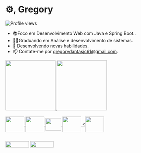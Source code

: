 <h1 align="left"> ⚙️, Gregory</h1>
<p align="left"> <img src="https://komarev.com/ghpvc/?username=gregdantas&color=red" alt="Profile views" /> </p>


- 📚Foco em Desenvolvimento Web com Java e Spring Boot..
- 👨‍🎓Graduando em Análise e desenvolvimento de sistemas.
- 🧠 Desenvolvendo novas habilidades.
- 📫 Contate-me por gregorydantasjc61@gmail.com.



<div>
  
          
  <a href="https://github.com/Gregory-Dantas">
    
  <img height="160em" src="https://github-readme-stats.vercel.app/api?username=Gregory-Dantas&show_icons=true&theme=aura&include_all_commits=true&count_private=true"/>
  <img height="160em" src="https://github-readme-stats.vercel.app/api/top-langs/?username=Gregory-Dantas&layout=compact&langs_count=7&theme=aura"/>
</div>
<div style="display: inline_block"><br>
 <img align="center"  height="50" width="60"img src="https://cdn.jsdelivr.net/gh/devicons/devicon/icons/java/java-original.svg" /> 
 <img align="center"  height="50" width="60" img src="https://cdn.jsdelivr.net/gh/devicons/devicon/icons/mysql/mysql-original.svg" />
 <img align="center"  height="40" width="50"img src="https://cdn.jsdelivr.net/gh/devicons/devicon/icons/spring/spring-original.svg" />
 <img align="center"  height="50" width="60"img src="https://cdn.jsdelivr.net/gh/devicons/devicon@icons/hibernate/hibernate/hibernate-original.svg" />
 <<img align="center"  height="50" width="60" img src="https://cdn.jsdelivr.net/gh/devicons/devicon@latest/icons/eclipse/eclipse-original-wordmark.svg" />

</div>
  
  
  ##
  
   
  <div>
   <a href="https://www.linkedin.com/in/gregory-dantas-juca-21a759178" target="_blank"><img height="20" width="75" src="https://img.shields.io/badge/LinkedIn-0077B5?style=for-the-     badge&logo=linkedin&logoColor=white" target="_blank"></a>
   <a href="https://discord.com/channels/@me" target="_blank"><img height="20" width="75" src="https://img.shields.io/badge/Discord-7289DA?style=for-the-badge&logo=discord&logoColor=white"       target="_blank"></a> 
  </div>
